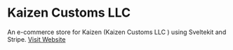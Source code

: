 # Kaizen Customs LLC

An e-commerce store for Kaizen (Kaizen Customs LLC ) using Sveltekit and Stripe. [Visit Website](https://www.kaizencustoms.com)
